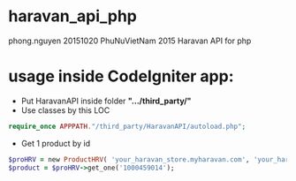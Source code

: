 # haravan_api_php
phong.nguyen 20151020 PhuNuVietNam 2015 
Haravan API for php 

# usage inside CodeIgniter app: 
- Put HaravanAPI inside folder **".../third_party/"**  
- Use classes by this LOC 
```php
require_once APPPATH."/third_party/HaravanAPI/autoload.php";    
```
- Get 1 product by id 

```ruby
$proHRV = new ProductHRV( 'your_haravan_store.myharavan.com', 'your_haravan_token', 'your_haravan_api_key', 'your_haravan_api_secret'); 
$product = $proHRV->get_one('1000459014');  
``` 
